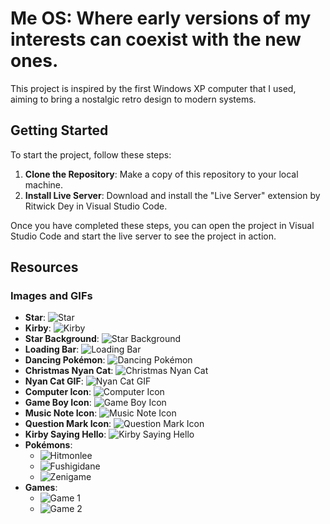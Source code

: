 # Me OS: Where early versions of my interests can coexist with the new ones.
This project is inspired by the first Windows XP computer that I used, aiming to bring a nostalgic retro design to modern systems.

## Getting Started
To start the project, follow these steps:

1. **Clone the Repository**: Make a copy of this repository to your local machine.
2. **Install Live Server**: Download and install the "Live Server" extension by Ritwick Dey in Visual Studio Code.

Once you have completed these steps, you can open the project in Visual Studio Code and start the live server to see the project in action.

## Resources

### Images and GIFs
- **Star**: ![Star](https://media.tenor.com/L2NVsm9IRsUAAAAj/mario-bros-star-star-arcade.gif)
- **Kirby**: ![Kirby](https://www.deviantart.com/greenstarlover/art/Kirby-on-a-Warp-Star-gif-899709856)
- **Star Background**: ![Star Background](https://cypresspixill.wordpress.com/wp-content/uploads/2015/09/stars.gif)
- **Loading Bar**: ![Loading Bar](https://www.pixilart.com/art/loading-bc9c842275f4890)
- **Dancing Pokémon**: ![Dancing Pokémon](https://i.pinimg.com/originals/4e/fe/e1/4efee18cb06f3d2f8456a40d1e0460e7.gif)
- **Christmas Nyan Cat**: ![Christmas Nyan Cat](https://www.pngplay.com/wp-content/uploads/7/Nyan-Cat-Pixel-Art-PNG-HD-Quality.png)
- **Nyan Cat GIF**: ![Nyan Cat GIF](https://i.pinimg.com/originals/b0/da/cd/b0dacd0bb277315b8582d2d0e07d62a8.gif)
- **Computer Icon**: ![Computer Icon](https://www.pinterest.com/pin/pixel-app-icons-computer-icon-iphone-icon-app-icon--23151385577457263/)
- **Game Boy Icon**: ![Game Boy Icon](https://www.pngegg.com/es/png-thnha)
- **Music Note Icon**: ![Music Note Icon](https://www.clipartmax.com/middle/m2i8Z5m2G6Z5K9m2_music-note-pixel-art-from-the-basic-pack-of-picroad-black-panther/)
- **Question Mark Icon**: ![Question Mark Icon](https://es.pixilart.com/art/pixel-mario-question-mark-block-a16e719614a255f?ft=user&ft_id=338962)
- **Kirby Saying Hello**: ![Kirby Saying Hello](https://web.archive.org/web/20090728144812/http://www.geocities.com/nessgaming_domain/Kirby_Hi.gif)
- **Pokémons**:
    - ![Hitmonlee](https://web.archive.org/web/20091027054519/http://geocities.com/pokemonlkc2001/hit01a.gif)
    - ![Fushigidane](https://web.archive.org/web/20090902060812/http://geocities.com/pokemonlkc2001/fus01a.gif)
    - ![Zenigame](https://web.archive.org/web/20090903081147/http://geocities.com/pokemonlkc2001/zen01a.gif)
- **Games**:
    - ![Game 1](https://i.pinimg.com/originals/c2/53/fd/c253fd9fb4cf230b8b53cdb8cc323805.gif)
    - ![Game 2](https://steamuserimages-a.akamaihd.net/ugc/2009216473040801719/379512E19FCD587EA62ADF79AF61BF23C5E2B7FD/?imw=5000&imh=5000&ima=fit&impolicy=Letterbox&imcolor=%23000000&letterbox=false)